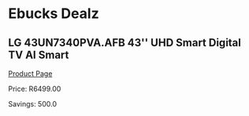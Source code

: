 
# Ebucks Dealz
## LG 43UN7340PVA.AFB 43'' UHD Smart Digital TV AI Smart
[Product Page](https://www.ebucks.com/web/shop/productSelected.do?prodId=1162687731&catId=363628279)

Price: R6499.00

Savings: 500.0


	